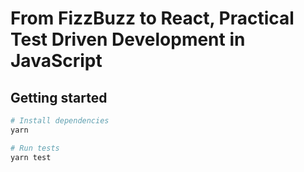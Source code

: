 # From FizzBuzz to React, Practical Test Driven Development in JavaScript

## Getting started

```sh
# Install dependencies
yarn

# Run tests
yarn test
```
